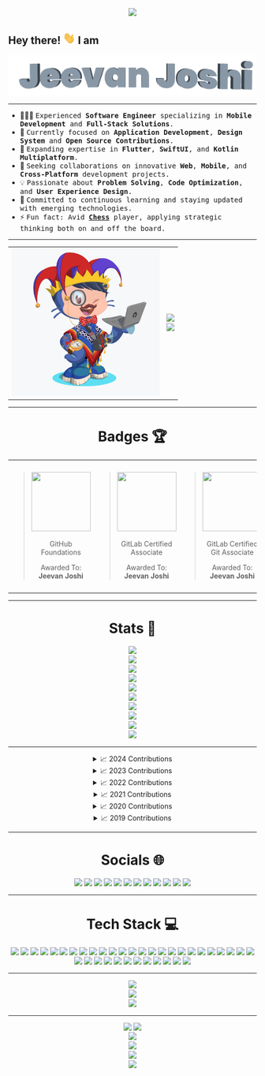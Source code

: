 <div align="center">
    <img src="https://capsule-render.vercel.app/api?type=waving&height=100&color=gradient&section=header&reversal=true">
</div>

<h2>Hey there! <img src="https://raw.githubusercontent.com/G1Joshi/Assets/main/hey%20there.gif" width="25" height="25"> I am</h2>

<div align="center">
    <img src="https://raw.githubusercontent.com/G1Joshi/Assets/main/Name/JeevanJoshi.gif">
</div>

<hr>

<ul>
    <li>🧑🏻‍💻 <samp>Experienced <strong>Software Engineer</strong> specializing in <strong>Mobile Development</strong> and <strong>Full-Stack Solutions</strong>.</samp></li>
    <li>🔭 <samp>Currently focused on <strong>Application Development</strong>, <strong>Design System</strong> and <strong>Open Source Contributions</strong>.</samp></li>
    <li>🌱 <samp>Expanding expertise in <strong>Flutter</strong>, <strong>SwiftUI</strong>, and <strong>Kotlin Multiplatform</strong>.</samp></li>
    <li>👯 <samp>Seeking collaborations on innovative <strong>Web</strong>, <strong>Mobile</strong>, and <strong>Cross-Platform</strong> development projects.</samp></li>
    <li>💡 <samp>Passionate about <strong>Problem Solving</strong>, <strong>Code Optimization</strong>, and <strong>User Experience Design</strong>.</samp></li>
    <li>🚀 <samp>Committed to continuous learning and staying updated with emerging technologies.</samp></li>
    <li>⚡ <samp>Fun fact: Avid <strong><a href="https://www.chess.com/member/G1Joshi">Chess</a></strong> player, applying strategic thinking both on and off the board.</samp></li>
</ul>

<hr>

<table>
    <tr>
        <td align="center">
            <img src="https://raw.githubusercontent.com/G1Joshi/Assets/main/octocat.png" width="300" height="300">
        </td>
        <td align="center">
            <img src="https://readme-jokes.vercel.app/api?theme=dracula&hideBorder=true"><br>
            <img src="https://quotes-github-readme.vercel.app/api?type=horizontal&theme=dracula">
        </td>
    </tr>
</table>

<hr>

<div align="center">
    <h1>Badges 🏆</h1>
</div>

<table>
    <tr>
        <td align="center">
            <blockquote>
                <a href="https://www.credly.com/badges/dd914f6b-eb8a-422b-917c-9e49205d5994">
                    <img width="120px" height="120px" src="https://images.credly.com/images/024d0122-724d-4c5a-bd83-cfe3c4b7a073/image.png">
                </a>
                <p>GitHub Foundations</p>
                <p>Awarded To: <strong>Jeevan Joshi</strong></p>
            </blockquote>
        </td>
        <td align="center">
            <blockquote>
                <a href="https://api.badgr.io/public/assertions/e5WNn3OLSXWJHKNSbqLGOw">
                    <img width="120px" height="120px" src="https://media.badgr.com/assertion-ff7aeaeee63e426087e993b1514768db.png">
                </a>
                <p>GitLab Certified Associate</p>
                <p>Awarded To: <strong>Jeevan Joshi</strong></p>
            </blockquote>
        </td>
        <td align="center">
            <blockquote>
                <a href="https://www.credly.com/badges/94ed99a3-e105-484b-869e-d4ed0be1a07a">
                    <img width="120px" height="120px" src="https://images.credly.com/images/9bc216e6-406e-491f-903f-2f7ca60facc6/image.png">
                </a>
                <p>GitLab Certified Git Associate</p>
                <p>Awarded To: <strong>Jeevan Joshi</strong></p>
            </blockquote>
        </td>
        <td align="center">
            <blockquote>
                <a href="https://api.badgr.io/public/assertions/qijIpN7mT8Kg04wabtdOhg">
                    <img width="120px" height="120px" src="https://media.badgr.com/assertion-f9a8f829f1b1eb5f928c3f41d5dfafaf.png">
                </a>
                <p>Postman API Fundamentals Expert</p>
                <p>Awarded To: <strong>Jeevan Joshi</strong></p>
            </blockquote>
        </td>
    </tr>
</table>

<hr>

<div align="center">
    <h1>Stats 🚀</h1>
</div>

<div align="center">
    <img src="https://next.ossinsight.io/widgets/official/compose-user-dashboard-stats/thumbnail.png?user_id=52780516&image_size=auto">
    <br>
    <img src="https://github-readme-stats.vercel.app/api/top-langs/?username=G1Joshi&langs_count=10&hide_border=true&layout=compact&theme=dracula">
    <br>
    <img src="https://github-readme-stats.vercel.app/api?username=G1Joshi&count_private=true&include_all_commits=true&show_icons=true&hide_border=true&theme=dracula">
    <br>
    <img src="https://github-contributor-stats.vercel.app/api?username=G1Joshi&combine_all_yearly_contributions=true&hide_contributor_rank=true&limit=10&hide_border=true&theme=dracula">
    <br>
    <img src="https://github-readme-stats.vercel.app/api/wakatime?username=G1Joshi&layout=compact&hide_border=true&theme=dracula">
    <br>
    <img src="https://streak-stats.demolab.com/?user=G1Joshi&hide_border=true&theme=dracula">
    <br>
    <img src="https://github-profile-trophy.vercel.app/?username=G1Joshi&theme=dracula&column=5&no-frame=true">
    <br>
    <img src="https://stats.hyochan.dev/api/github-stats?login=G1Joshi">
    <br>
    <img src="https://github-readme-activity-graph.vercel.app/graph?username=G1Joshi&area=true&hide_border=true&theme=dracula">
    <br>
    <img src="https://metrics.lecoq.io/G1Joshi">
</div>

<hr>

<div align="center">
    <details>
        <summary>📈 2024 Contributions</summary>
        <br>
        <img src="https://raw.githubusercontent.com/G1Joshi/Assets/main/Contributions/2024.png">
    </details>
    <details>
        <summary>📈 2023 Contributions</summary>
        <br>
        <img src="https://raw.githubusercontent.com/G1Joshi/Assets/main/Contributions/2023.png">
    </details>
    <details>
        <summary>📈 2022 Contributions</summary>
        <br>
        <img src="https://raw.githubusercontent.com/G1Joshi/Assets/main/Contributions/2022.png">
    </details>
    <details>
        <summary>📈 2021 Contributions</summary>
        <br>
        <img src="https://raw.githubusercontent.com/G1Joshi/Assets/main/Contributions/2021.png">
    </details>
    <details>
        <summary>📈 2020 Contributions</summary>
        <br>
        <img src="https://raw.githubusercontent.com/G1Joshi/Assets/main/Contributions/2020.png">
    </details>
    <details>
        <summary>📈 2019 Contributions</summary>
        <br>
        <img src="https://raw.githubusercontent.com/G1Joshi/Assets/main/Contributions/2019.png">
    </details>

</div>

<hr>

<div align="center">
    <h1>Socials 🌐</h1>
</div>

<div align="center">
    <a href="https://github.com/G1Joshi"><img src="https://img.shields.io/badge/GitHub-G1Joshi-181717?style=for-the-badge&logo=github"></a>
    <a href="https://linkedin.com/in/G1Joshi"><img src="https://img.shields.io/badge/LinkedIn-G1Joshi-0A66C2?style=for-the-badge&logo=linkedin"></a>
    <a href="https://twitter.com/G1Joshii"><img src="https://img.shields.io/badge/Twitter-G1Joshii-1DA1F2?style=for-the-badge&logo=x"></a>
    <a href="https://reddit.com/u/G1Joshi"><img src="https://img.shields.io/badge/Reddit-G1Joshi-FF4500?style=for-the-badge&logo=reddit"></a>
    <a href="https://stackoverflow.com/users/12047894/G1Joshi"><img src="https://img.shields.io/badge/Stack_Overflow-G1Joshi-FE7A16?style=for-the-badge&logo=stack-overflow&logoColor=white"></a>
    <a href="https://medium.com/@G1Joshi"><img src="https://img.shields.io/badge/Medium-G1Joshi-12100E?style=for-the-badge&logo=medium&logoColor=white"></a>
    <a href="https://dev.to/G1Joshi"><img src="https://img.shields.io/badge/dev.to-G1Joshi-0A0A0A?style=for-the-badge&logo=dev.to&logoColor=white"></a>
    <a href="https://hashnode.com/@G1Joshi"><img src="https://img.shields.io/badge/Hashnode-G1Joshi-2962FF?style=for-the-badge&logo=hashnode&logoColor=white"></a>
    <a href="https://twitch.tv/G1Joshi"><img src="https://img.shields.io/badge/Twitch-G1Joshi-9146FF?style=for-the-badge&logo=twitch&logoColor=white"></a>
    <a href="https://discordapp.com/users/G1Joshi"><img src="https://img.shields.io/badge/Discord-G1Joshi-5865F2?style=for-the-badge&logo=discord&logoColor=white"></a>
    <a href="https://t.me/G1Joshi"><img src="https://img.shields.io/badge/Telegram-G1Joshi-26A5E4?style=for-the-badge&logo=telegram&logoColor=white"></a>
    <a href="https://codepen.io/G1Joshi"><img src="https://img.shields.io/badge/CodePen-G1Joshi-000000?style=for-the-badge&logo=codepen&logoColor=white"></a>
</div>

<hr>

<div align="center">
    <h1>Tech Stack 💻</h1>
</div>

<div align="center">
    <img src="https://img.shields.io/badge/c-%2300599C.svg?style=for-the-badge&logo=c&logoColor=white">
    <img src="https://img.shields.io/badge/c++-%2300599C.svg?style=for-the-badge&logo=c%2B%2B&logoColor=white">
    <img src="https://img.shields.io/badge/java-%23ED8B00.svg?style=for-the-badge&logo=openjdk&logoColor=white">
    <img src="https://img.shields.io/badge/python-3670A0?style=for-the-badge&logo=python&logoColor=ffdd54">
    <img src="https://img.shields.io/badge/dart-%230175C2.svg?style=for-the-badge&logo=dart&logoColor=white">
    <img src="https://img.shields.io/badge/Flutter-%2302569B.svg?style=for-the-badge&logo=Flutter&logoColor=white">
    <img src="https://img.shields.io/badge/swift-F54A2A?style=for-the-badge&logo=swift&logoColor=white">
    <img src="https://img.shields.io/badge/SwiftUI-F54A2A?style=for-the-badge&logo=swift&logoColor=white">
    <img src="https://img.shields.io/badge/UIKit-F54A2A?style=for-the-badge&logo=swift&logoColor=white">
    <img src="https://img.shields.io/badge/html-%23E34F26.svg?style=for-the-badge&logo=html5&logoColor=white">
    <img src="https://img.shields.io/badge/css-%231572B6.svg?style=for-the-badge&logo=css3&logoColor=white">
    <img src="https://img.shields.io/badge/javascript-%23323330.svg?style=for-the-badge&logo=javascript&logoColor=%23F7DF1E">
    <img src="https://img.shields.io/badge/node.js-6DA55F?style=for-the-badge&logo=node.js&logoColor=white">
    <img src="https://img.shields.io/badge/-GraphQL-E10098?style=for-the-badge&logo=graphql&logoColor=white">
    <img src="https://img.shields.io/badge/markdown-%23000000.svg?style=for-the-badge&logo=markdown&logoColor=white">
    <img src="https://img.shields.io/badge/git-%23F05033.svg?style=for-the-badge&logo=git&logoColor=white">
    <img src="https://img.shields.io/badge/github-%23121011.svg?style=for-the-badge&logo=github&logoColor=white">
    <img src="https://img.shields.io/badge/gitlab-%23181717.svg?style=for-the-badge&logo=gitlab&logoColor=white">
    <img src="https://img.shields.io/badge/bitbucket-%230047B3.svg?style=for-the-badge&logo=bitbucket&logoColor=white">
    <img src="https://img.shields.io/badge/heroku-%23430098.svg?style=for-the-badge&logo=heroku&logoColor=white">
    <img src="https://img.shields.io/badge/netlify-%2300C7B7.svg?style=for-the-badge&logo=netlify&logoColor=white">
    <img src="https://img.shields.io/badge/Vercel-%23000000.svg?style=for-the-badge&logo=vercel&logoColor=white">
    <img src="https://img.shields.io/badge/firebase-%23039BE5.svg?style=for-the-badge&logo=firebase">
    <img src="https://img.shields.io/badge/jira-%230A0FFF.svg?style=for-the-badge&logo=jira&logoColor=white">
    <img src="https://img.shields.io/badge/JWT-black?style=for-the-badge&logo=JSON%20web%20tokens">
    <img src="https://img.shields.io/badge/strapi-%232E7EEA.svg?style=for-the-badge&logo=strapi&logoColor=white">
    <img src="https://img.shields.io/badge/mysql-%2300f.svg?style=for-the-badge&logo=mysql&logoColor=white">
    <img src="https://img.shields.io/badge/postgres-%23316192.svg?style=for-the-badge&logo=postgresql&logoColor=white">
    <img src="https://img.shields.io/badge/MongoDB-%234ea94b.svg?style=for-the-badge&logo=mongodb&logoColor=white">
    <img src="https://img.shields.io/badge/figma-%23F24E1E.svg?style=for-the-badge&logo=figma&logoColor=white">
    <img src="https://img.shields.io/badge/docker-%230db7ed.svg?style=for-the-badge&logo=docker&logoColor=white">
    <img src="https://img.shields.io/badge/Postman-FF6C37?style=for-the-badge&logo=postman&logoColor=white">
    <img src="https://img.shields.io/badge/-Swagger-%23Clojure?style=for-the-badge&logo=swagger&logoColor=white">
    <img src="https://img.shields.io/badge/Trello-%23026AA7.svg?style=for-the-badge&logo=Trello&logoColor=white">
    <img src="https://img.shields.io/badge/VS%20Code-0078d7.svg?style=for-the-badge&logo=editorconfig&logoColor=white">
    <img src="https://img.shields.io/badge/Android%20Studio-3DDC84.svg?style=for-the-badge&logo=android-studio&logoColor=white">
    <img src="https://img.shields.io/badge/Xcode-007ACC?style=for-the-badge&logo=Xcode&logoColor=white">
</div>

<hr>

<div align="center">
    <img src="https://api.daily.dev/devcards/v2/GD3LXM6H3gXhvGni84Tpr.png?type=wide">
    <br>
    <img src="https://roadmap.sh/card/wide/66d46a95553501e3c37c0b9f">
    <br>
    <img src="https://holopin.io/api/user/board?user=G1Joshi">
</div>

<hr>

<div align="center">
    <img src="https://custom-icon-badges.herokuapp.com/github/followers/G1Joshi?color=23960c&labelColor=188207&style=for-the-badge&logo=person-add&label=Followers&logoColor=white">
    <img src="https://custom-icon-badges.demolab.com/badge/dynamic/json?logo=star&color=55960c&labelColor=488207&label=Stars&style=for-the-badge&query=%24.stars&url=https://api.github-star-counter.workers.dev/user/G1Joshi">
    <br>
    <img src="https://github-readme-stackoverflow.vercel.app/?userID=12047894&layout=compact">
    <br>
    <img src="https://widgetbite.com/stats/G1Joshi">
    <br>
    <img src="https://profile-counter.glitch.me/G1Joshi/count.svg">
</div>

<div align="center">
    <img src="https://capsule-render.vercel.app/api?type=waving&height=200&color=gradient&section=footer&reversal=true&text={Code}%20with%20🤍%20by%20G1&fontAlign=50&fontAlignY=70&animation=twinkling">
</div>
